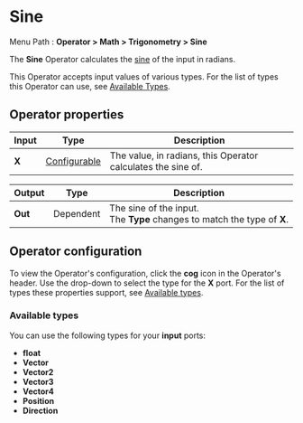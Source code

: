 # Sine

Menu Path : **Operator > Math > Trigonometry > Sine**  

The **Sine** Operator calculates the [sine](https://docs.unity3d.com/ScriptReference/Mathf.Sin.html) of the input in radians.

This Operator accepts input values of various types. For the list of types this Operator can use, see [Available Types](#available-types).

## Operator properties

| **Input** | **Type**                                | **Description**                                              |
| --------- | --------------------------------------- | ------------------------------------------------------------ |
| **X**     | [Configurable](#operator-configuration) | The value, in radians, this Operator calculates the sine of. |

| **Output** | **Type**  | **Description**                                              |
| ---------- | --------- | ------------------------------------------------------------ |
| **Out**    | Dependent | The sine of the input.<br/>The **Type** changes to match the type of **X**. |

## Operator configuration

To view the Operator's configuration, click the **cog** icon in the Operator's header. Use the drop-down to select the type for the **X** port. For the list of types these properties support, see [Available types](#available-types).



### Available types

You can use the following types for your **input** ports:

- **float**
- **Vector**
- **Vector2**
- **Vector3**
- **Vector4**
- **Position**
- **Direction**